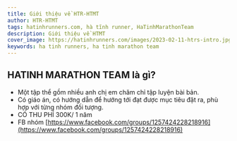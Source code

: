 ```yaml
---
title: Giới thiệu về HTR-HTMT
author: HTR-HTMT
tags: hatinhrunners.com, hà tĩnh runner, HaTinhMarathonTeam
description: Giới thiệu về HTMT
cover_image: https://hatinhrunners.com/images/2023-02-11-htrs-intro.jpg
keywords: ha tinh runners, ha tinh marathon team
---
```


## HATINH MARATHON TEAM là gì?
- Một tập thể gồm nhiều anh chị em chăm chỉ tập luyện bài bản.
- Có giáo án, có hướng dẫn để hướng tới đạt được mục tiêu đặt ra, phù hợp với từng nhóm đối tượng.
- CÓ THU PHÍ 300K/ 1 năm
- FB nhóm [https://www.facebook.com/groups/1257424228218916](https://www.facebook.com/groups/1257424228218916)

